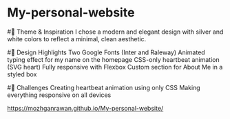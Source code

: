 # My-personal-website


#🌈 Theme & Inspiration
I chose a modern and elegant design with silver and white colors to reflect a minimal, clean aesthetic.


#🎨 Design Highlights
Two Google Fonts (Inter and Raleway) Animated typing effect for my name on the homepage CSS-only heartbeat animation (SVG heart) Fully responsive with Flexbox Custom section for About Me in a styled box


#🚧 Challenges
Creating heartbeat animation using only CSS Making everything responsive on all devices

https://mozhganrawan.github.io/My-personal-website/

